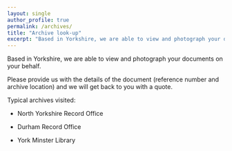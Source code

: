 ```yaml
---
layout: single
author_profile: true
permalink: /archives/
title: "Archive look-up"
excerpt: "Based in Yorkshire, we are able to view and photograph your documents on your behalf."
---
```


Based in Yorkshire, we are able to view and photograph your documents on your
behalf.

Please provide us with the details of the document (reference number and
archive location) and we will get back to you with a quote.

Typical archives visited:

  - North Yorkshire Record Office

  - Durham Record Office

  - York Minster Library
